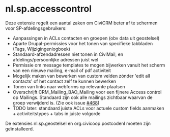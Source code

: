 nl.sp.accesscontrol
===================

Deze extensie regelt een aantal zaken om CiviCRM beter af te schermen voor SP-afdelingsgebruikers:

- Aanpassingen in ACLs contacten en groepen (obv data uit geostelsel)
- Aparte Drupal-permissies voor het tonen van specifieke tabbladen (Tags, Wijzigingenlogboek)
- Standaard-afzendadressen niet tonen in CiviMail, en afdelings/persoonlijke adressen juist wel
- Permissie om message templates te mogen bijwerken vanuit het scherm van een nieuwe mailing, e-mail of pdf activiteit
- Mogelijk maken van bewerken van custom velden zónder 'edit all contacts' of het contact zelf te kunnen bewerken
- Tonen van links naar webforms op relevante plaatsen
- Overschrijft CRM_Mailing_BAO_Mailing voor een fijnere Access control op Mailings. Standaard zijn ook alle mailings zichtbaar waarvan de groep verwijderd is. (Zie ook issue [#468](https://redmine.sp.nl/issues/468))
- TODO later: standaard juiste ACLs voor actuele custom fields aanmaken + activiteitstypes + tabs in juiste volgorde

De extensies nl.sp.geostelsel en org.civicoop.postcodenl moeten zijn geïnstalleerd.
